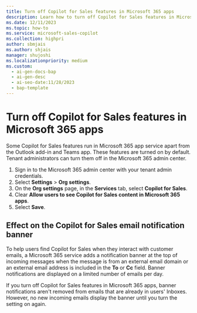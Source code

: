 ```yaml
---
title: Turn off Copilot for Sales features in Microsoft 365 apps
description: Learn how to turn off Copilot for Sales features in Microsoft 365 apps.
ms.date: 12/11/2023
ms.topic: how-to
ms.service: microsoft-sales-copilot
ms.collection: highpri
author: sbmjais
ms.author: shjais
manager: shujoshi
ms.localizationpriority: medium
ms.custom:
  - ai-gen-docs-bap
  - ai-gen-desc
  - ai-seo-date:11/28/2023
  - bap-template
---
```


# Turn off Copilot for Sales features in Microsoft 365 apps

Some Copilot for Sales features run in Microsoft 365 app service apart from the Outlook add-in and Teams app. These features are turned on by default. Tenant administrators can turn them off in the Microsoft 365 admin center.

1. Sign in to the Microsoft 365 admin center with your tenant admin credentials.
1. Select **Settings** > **Org settings**.
1. On the **Org settings** page, in the **Services** tab, select **Copilot for Sales**.
1. Clear **Allow users to see Copilot for Sales content in Microsoft 365 apps**.
1. Select **Save**.

## Effect on the Copilot for Sales email notification banner

To help users find Copilot for Sales when they interact with customer emails, a Microsoft 365 service adds a notification banner at the top of incoming messages when the message is from an external email domain or an external email address is included in the **To** or **Cc** field. Banner notifications are displayed on a limited number of emails per day.

If you turn off Copilot for Sales features in Microsoft 365 apps, banner notifications aren't removed from emails that are already in users' Inboxes. However, no new incoming emails display the banner until you turn the setting on again.

